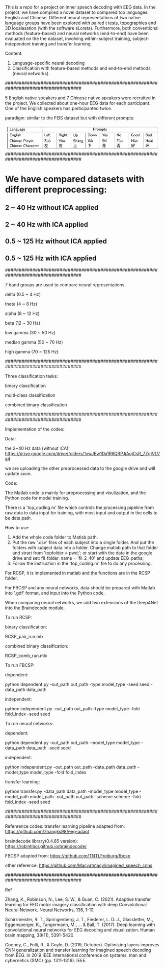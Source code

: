 This is a repo for a project on inner speech decoding with EEG data. In the project, we have compiled a novel dataset to compared too languages: English and Chinese. Different neural representations of two native language groups have been explored with paired t tests, topographies and 3D localasation (with the software sLoreta).
Furthermore, both conventional methods (feature-based) and neural networks (end-to-end) have been evaluated on the the dataset, involving within-subject training, subject-independent training and transfer learning.

Content:
1. Language-specific neural decoding
2. Classification with feature-based methods and end-to-end methods (neural networks).

####################################################################################

5 English native speakers and 7 Chinese native speakers were recruited in the project. We collected about one-hour EEG data for each participant. 
One of the English speakers has participanted twice.

paradigm:
similar to the FEIS dataset but with different prompts:

![alt text](https://github.com/Macyatmacy/EEG/blob/main/Images/prompts.png)
####################################################################################

# We have compared datasets with different preprocessing:

## 2 ~ 40 Hz without ICA applied

## 2 ~ 40 Hz with ICA applied

## 0.5 ~ 125 Hz without ICA applied

## 0.5 ~ 125 Hz with ICA applied

####################################################################################

7 band groups are used to compare neural representations.

delta (0.5 ~ 4 Hz)

theta (4 ~ 8 Hz)

alpha (8 ~ 12 Hz)

beta (12 ~ 30 Hz)

low gamma (30 ~ 50 Hz)

median gamma (50 ~ 70 Hz)

high gamma (70 ~ 125 Hz)

####################################################################################

Three classification tasks:

binary classification

multi-class classification

combined binary classification

####################################################################################

Implementation of the codes:

Data: 

the 2~40 Hz data (without ICA): https://drive.google.com/drive/folders/1xwJEw1Da1R6QRPJjAojCsR_7ZgIVLVa4

we are uploading the other preprocessed data to the google drive and will update soon.

Code:

The Matlab code is mainly for preprocessing and visulization, and the Python code for model training.

There is a 'top_coding.m' file which controls the processing pipeline from raw data to data input for training, with most input and output in the cells to be data path.

How to use:

1. Add the whole code folder to Matlab path.
2. Put the raw '.csv' files of each subject into a single folder. And put the folders with subject data into a folder. Change matlab path to that folder and strart from 'topfolder = pwd;'; or start with the data in the google drive and set:
fil_folder_name = 'fil_2_40' and update EEG_paths;
3. Follow the instruction in the 'top_coding.m' file to do any processing.

For RCSP, it is implemented in matlab and the functions are in the RCSP folder.

For FBCSP and any neural networks, data should be prepared with Matlab into '.gdf' format, and input into the Python code.

When comparing neural networks, we add two extensions of the Deep4Net into the Braindecode module.

To run RCSP:

binary classification: 

RCSP_pair_run.mlx

combined binary classification: 

RCSP_comb_run.mlx

To run FBCSP:

dependent:

python dependent.py -out_path out_path -type model_type -seed seed -data_path data_path


independent:

python independent.py -out_path out_path -type model_type -fold fold_index -seed seed




To run neural networks:

dependent:

python dependent.py -out_path out_path -model_type model_type -data_path data_path -seed seed


independent: 

python independent.py -out_path out_path -data_path data_path -model_type model_type -fold fold_index


transfer learning:

python transfer.py -data_path data_path -model_type model_type -model_path model_path -out_path out_path -scheme scheme -fold fold_index -seed seed


####################################################################################

Refenrence codes:
transfer learning pipeline adapted from: https://github.com/zhangks98/eeg-adapt

braindecode library(0.4.85 version): https://robintibor.github.io/braindecode/

FBCSP adapted from: https://github.com/TNTLFreiburg/fbcsp

other reference: https://github.com/Macyatmacy/imagined_speech_cnns

####################################################################################

Ref

Zhang, K., Robinson, N., Lee, S. W., & Guan, C. (2021). Adaptive transfer learning for EEG motor imagery classification with deep Convolutional Neural Network. Neural Networks, 136, 1-10.

Schirrmeister, R. T., Springenberg, J. T., Fiederer, L. D. J., Glasstetter, M., Eggensperger, K., Tangermann, M., ... & Ball, T. (2017). Deep learning with convolutional neural networks for EEG decoding and visualization. Human brain mapping, 38(11), 5391-5420.

Cooney, C., Folli, R., & Coyle, D. (2019, October). Optimizing layers improves CNN generalization and transfer learning for imagined speech decoding from EEG. In 2019 IEEE international conference on systems, man and cybernetics (SMC) (pp. 1311-1316). IEEE.
